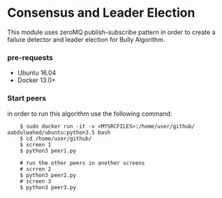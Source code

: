# Consensus and Leader Election

This module uses zeroMQ publish-subscribe pattern in order to create a failure detector and leader election for Bully Algorithm. 

### pre-requests

* Ubuntu 16.04
* Docker 13.0+

### Start peers
 
in order to run this algorithm use the following command:

```
	$ sudo docker run -it -v <MYSRCFILES>:/home/user/github/ aabdulwahed/ubuntu:python3.5 bash
	$ cd /home/user/github/
	$ screen 1
	$ python3 peer1.py
	
	# run the other peers in another screens
	# scrren 2
	$ python3 peer2.py
	# screen 3
	$ python3 peer3.py
```

